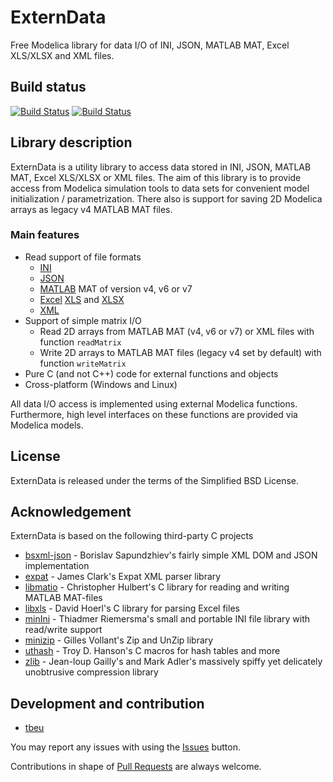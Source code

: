 # ExternData
Free Modelica library for data I/O of INI, JSON, MATLAB MAT, Excel XLS/XLSX and XML files.

## Build status
[![Build Status](https://drone.io/github.com/tbeu/ExternData/status.png)](https://drone.io/github.com/tbeu/ExternData/latest)
[![Build Status](https://travis-ci.org/tbeu/ExternData.svg?branch=master)](https://travis-ci.org/tbeu/ExternData)

## Library description
ExternData is a utility library to access data stored in INI, JSON, MATLAB MAT, Excel XLS/XLSX or XML files.
The aim of this library is to provide access from Modelica simulation tools to data sets
for convenient model initialization / parametrization.
There also is support for saving 2D Modelica arrays as legacy v4 MATLAB MAT files.

### Main features
* Read support of file formats
  * [INI](https://en.wikipedia.org/wiki/INI_file)
  * [JSON](https://en.wikipedia.org/wiki/JSON)
  * [MATLAB](https://en.wikipedia.org/wiki/MATLAB) MAT of version v4, v6 or v7
  * [Excel](https://en.wikipedia.org/wiki/Microsoft_Excel) [XLS](https://en.wikipedia.org/wiki/Microsoft_Excel#Binary) and [XLSX](https://en.wikipedia.org/wiki/Microsoft_Excel#XML_Spreadsheet)
  * [XML](https://en.wikipedia.org/wiki/XML)
* Support of simple matrix I/O
  * Read 2D arrays from MATLAB MAT (v4, v6 or v7) or XML files with function `readMatrix`
  * Write 2D arrays to MATLAB MAT files (legacy v4 set by default) with function `writeMatrix`
* Pure C (and not C++) code for external functions and objects
* Cross-platform (Windows and Linux)

All data I/O access is implemented using external Modelica functions. Furthermore, high level interfaces
on these functions are provided via Modelica models.

## License
ExternData is released under the terms of the Simplified BSD License.

## Acknowledgement
ExternData is based on the following third-party C projects
* [bsxml-json](https://github.com/bsapundzhiev/bsxml-json) -
Borislav Sapundzhiev's fairly simple XML DOM and JSON implementation
* [expat](http://sourceforge.net/projects/expat) -
James Clark's Expat XML parser library
* [libmatio](http://sourceforge.net/projects/matio) -
Christopher Hulbert's C library for reading and writing MATLAB MAT-files
* [libxls](http://sourceforge.net/projects/libxls) -
David Hoerl's C library for parsing Excel files
* [minIni](https://github.com/compuphase/minIni) -
Thiadmer Riemersma's small and portable INI file library with read/write support
* [minizip](http://www.winimage.com/zLibDll/minizip.html) -
Gilles Vollant's Zip and UnZip library
* [uthash](https://github.com/troydhanson/uthash) -
Troy D. Hanson's C macros for hash tables and more
* [zlib](https://github.com/madler/zlib) -
Jean-loup Gailly's and Mark Adler's massively spiffy yet delicately unobtrusive compression library

## Development and contribution
* [tbeu](https://github.com/tbeu)

You may report any issues with using the [Issues](../../issues) button.

Contributions in shape of [Pull Requests](../../pulls) are always welcome.
